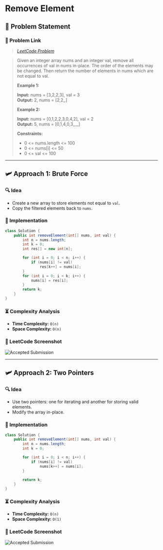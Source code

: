 # Remove Element

## 📝 Problem Statement

### 🔗 Problem Link

> *[LeetCode Problem](https://leetcode.com/problems/remove-element/description/)*

> Given an integer array nums and an integer val, remove all occurrences of val in nums in-place. The order of the elements may be changed. Then return the number of elements in nums which are not equal to val.
>
> **Example 1:**
>
> **Input:** nums = [3,2,2,3], val = 3  
> **Output:** 2, nums = [2,2,_,_]  
>
> **Example 2:**
>
> **Input:** nums = [0,1,2,2,3,0,4,2], val = 2  
> **Output:** 5, nums = [0,1,4,0,3,_,_,_]  
>
> **Constraints:**
>
> - 0 <= nums.length <= 100  
> - 0 <= nums[i] <= 50  
> - 0 <= val <= 100  

---

## 🛩️ Approach 1: Brute Force

### 🔍 Idea

- Create a new array to store elements not equal to `val`.
- Copy the filtered elements back to `nums`.

### 🚀 Implementation

```java
class Solution {
    public int removeElement(int[] nums, int val) {
        int n = nums.length;
        int k = 0;
        int res[] = new int[n];

        for (int i = 0; i < n; i++) {
            if (nums[i] != val)
                res[k++] = nums[i];
        }
        for (int i = 0; i < k; i++) {
            nums[i] = res[i];
        }
        return k;
    }
}
```

### ⏳ Complexity Analysis

- **Time Complexity:** `O(n)`
- **Space Complexity:** `O(n)`

### 📸 LeetCode Screenshot
![Accepted Submission](Screenshots/7.1.png)

---

## 🛩️ Approach 2: Two Pointers

### 🔍 Idea

- Use two pointers: one for iterating and another for storing valid elements.
- Modify the array in-place.

### 🚀 Implementation

```java
class Solution {
    public int removeElement(int[] nums, int val) {
        int n = nums.length;
        int k = 0;

        for (int i = 0; i < n; i++) {
            if (nums[i] != val)
                nums[k++] = nums[i];
        }

        return k;
    }
}
```

### ⏳ Complexity Analysis

- **Time Complexity:** `O(n)`
- **Space Complexity:** `O(1)`

### 📸 LeetCode Screenshot
![Accepted Submission](Screenshots/7.2.png)

